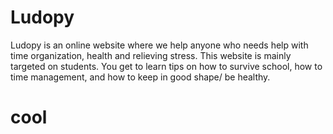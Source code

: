 # Ludopy
Ludopy is an online website where we help anyone who needs help with time organization, health and relieving stress.  This website is mainly targeted on students. You get to learn tips on how to survive school, how to time management, and how to keep in good shape/ be healthy.

# cool
